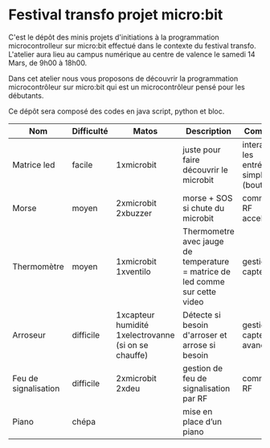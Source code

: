# Festival transfo projet micro:bit

C'est le dépôt des minis projets d'initiations à la programmation microcontrolleur sur micro:bit effectué dans le contexte du festival transfo. L'atelier aura lieu au campus numérique au centre de valence le samedi 14 Mars, de 9h00 à 18h00.

Dans cet atelier nous vous proposons de découvrir la programmation microcontrôleur sur micro:bit qui est un microcontrôleur pensé pour les débutants.

Ce dépôt sera composé des codes en java script, python et bloc.

| Nom                  | Difficulté | Matos                                                | Description                                                                  | Compétences                                           | Lien vers matos                                                                                      |
|----------------------|------------|------------------------------------------------------|------------------------------------------------------------------------------|-------------------------------------------------------|------------------------------------------------------------------------------------------------------|
| Matrice led          | facile     | 1xmicrobit                                           | juste pour faire découvrir le microbit                                       | interagir avec les entrées/sortie simple (bouton/led) |                                                                                                      |
| Morse                | moyen      | 2xmicrobit 2xbuzzer                                  | morse + SOS si chute du microbit                                             | communication RF acceleromettre                       | https://www.kubii.fr/microbit/2443-basic-bit-pour-micro-bit-version-mini-kubii-3272496013902.htm     |
| Thermomètre          | moyen      | 1xmicrobit 1xventilo                                 | Thermometre avec jauge de temperature = matrice de led comme sur cette video | gestion de capteur                                    | https://youtu.be/0QjnKLtNn60?t=244                                                                   |
| Arroseur             | difficile  | 1xcapteur humidité 1xelectrovanne (si on se chauffe) | Détecte si besoin d'arroser et arrose si besoin                              | gestion de capteur avancé                             | https://www.kubii.fr/microbit/2606-capteur-d-humidite-du-sol-pour-micro-bit-kubii-3272496297746.html |
| Feu de signalisation | difficile  | 2xmicrobit 2xdeu                                     | gestion de feu de signalisation par RF                                       | communication RF                                      | https://www.kubii.fr/microbit/2512-feux-de-circulation-stop-bit-kubii-3272496014640.html             |
| Piano                | chépa      |                                                      | mise en place d’un piano                                                     |                                                       | https://www.kubii.fr/microbit/2564-micro-bit-piano-expansion-board-kubii-3272496015258.html          |
